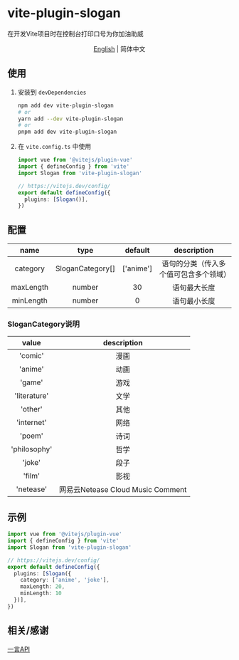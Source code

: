 # vite-plugin-slogan
在开发Vite项目时在控制台打印口号为你加油助威
<p align='center'>
<a href="./README.EN.md">English</a> | 简体中文
</p>

## 使用
1. 安装到 `devDependencies`

   ```bash
   npm add dev vite-plugin-slogan
   # or
   yarn add --dev vite-plugin-slogan
   # or
   pnpm add dev vite-plugin-slogan
   ```

2. 在 `vite.config.ts` 中使用

   ```ts
   import vue from '@vitejs/plugin-vue'
   import { defineConfig } from 'vite'
   import Slogan from 'vite-plugin-slogan'
   
   // https://vitejs.dev/config/
   export default defineConfig({
     plugins: [Slogan()],
   })
   ```

## 配置
| name | type | default | description |
| :----: | :----:  | :----: | :----: |
| category | SloganCategory[] | ['anime'] | 语句的分类（传入多个值可包含多个领域） |
| maxLength | number | 30 | 语句最大长度 |
| minLength | number | 0 | 语句最小长度 |

### SloganCategory说明
| value | description |
| :----: | :----:  | 
|'comic' | 漫画 |
| 'anime' | 动画 |
| 'game' | 游戏 |
| 'literature' | 文学 |
| 'other' | 其他 |
| 'internet' | 网络 |
| 'poem' | 诗词 |
| 'philosophy' | 哲学 |
| 'joke' | 段子 |
| 'film' | 影视 |
| 'netease'| 网易云Netease Cloud Music Comment |

## 示例
 ```ts
 import vue from '@vitejs/plugin-vue'
 import { defineConfig } from 'vite'
 import Slogan from 'vite-plugin-slogan'
 
 // https://vitejs.dev/config/
 export default defineConfig({
   plugins: [Slogan({
     category: ['anime', 'joke'],
     maxLength: 20,
     minLength: 10
   })],
 })
   ```

## 相关/感谢
[一言API](https://developer.hitokoto.cn/)